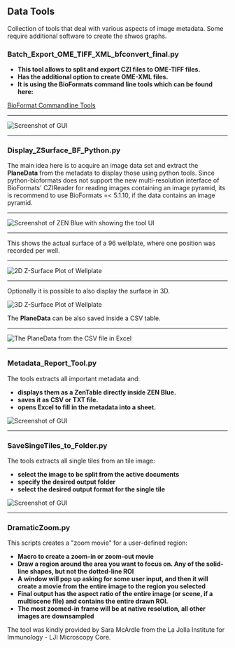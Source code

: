## Data Tools

Collection of tools that deal with various aspects of image metadata. Some require additional software to create the shwos graphs.

### Batch_Export_OME_TIFF_XML_bfconvert_final.py

* **This tool allows to split and export CZI files to OME-TIFF files.**
* **Has the additional option to create OME-XML files.**
* **It is using the BioFormats command line tools which can be found here:**

[BioFormat Commandline Tools](http://www.openmicroscopy.org/site/support/bio-formats5.5/users/comlinetools/index.html)

***

![Screenshot of GUI](/Images/export_bfconvert1.png)

***

### Display_ZSurface_BF_Python.py

The main idea here is to acquire an image data set and extract the **PlaneData** from the metadata to display those using python tools.
Since python-bioformats does not support the new multi-resolution interface of BioFormats' CZIReader for reading images containing an image pyramid, its is recommend to use BioFormats =< 5.1.10, if the data contains an image pyramid.

***

![Screenshot of ZEN Blue with showing the tool UI](/Images/zsurface_tool1.png)

***

This shows the actual surface of a 96 wellplate, where one position was recorded per well.

***

![2D Z-Surface Plot of Wellplate](/Images/zsurface_tool2.png)

***

Optionally it is possible to also display the surface in 3D.

![3D Z-Surface Plot of Wellplate](/Images/zsurface_tool3.png)

The **PlaneData** can be also saved inside a CSV table.

***

![The PlaneData from the CSV file in Excel](/Images/zsurface_tool4.png)

***

### Metadata_Report_Tool.py

The tools extracts all important metadata and:

* **displays them as a ZenTable directly inside ZEN Blue.**
* **saves it as CSV or TXT file.**
* **opens Excel to fill in the metadata into a sheet.**

![Screenshot of GUI](/Images/MetaData_Report_Tool1.png)

***

### SaveSingeTiles_to_Folder.py

The tools extracts all single tiles from an tile image:

* **select the image to be split from the active documents**
* **specify the desired output folder**
* **select the desired output format for the single tile**

![Screenshot of GUI](/Images/extracttiles.png)


***

### DramaticZoom.py

This scripts creates a "zoom movie" for a user-defined region:

* **Macro to create a zoom-in or zoom-out movie**
* **Draw a region around the area you want to focus on. Any of the solid-line shapes, but not the dotted-line ROI**
* **A window will pop up asking for some user input, and then it will create a movie from the entire image to the region you selected**
* **Final output has the aspect ratio of the entire image (or scene, if a multiscene file) and contains the entire drawn ROI.**
* **The most zoomed-in frame will be at native resolution, all other images are downsampled**

The tool was kindly provided by Sara McArdle from the La Jolla Institute for Immunology - LJI Microscopy Core.
